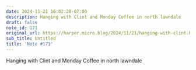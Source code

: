```yaml
---
date: 2024-11-21 16:02:28-07:00
description: Hanging with Clint and Monday Coffee in north lawndale
draft: false
note_id: 171
original_url: https://harper.micro.blog/2024/11/21/hanging-with-clint.html
sub_title: Untitled
title: 'Note #171'
---
```


Hanging with Clint and Monday Coffee in north lawndale